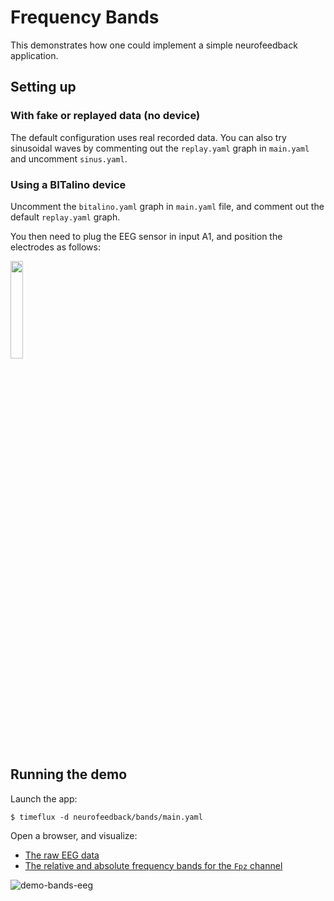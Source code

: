 # Frequency Bands

This demonstrates how one could implement a simple neurofeedback application.

## Setting up

### With fake or replayed data (no device)

The default configuration uses real recorded data. You can also try sinusoidal waves by commenting out the `replay.yaml` graph in `main.yaml` and uncomment `sinus.yaml`.

### Using a BITalino device

Uncomment the `bitalino.yaml` graph in `main.yaml` file, and comment out the default `replay.yaml` graph.

You then need to plug the EEG sensor in input A1, and position the electrodes as follows:

<img src="img/bitalino.jpg" width="20%">

## Running the demo

Launch the app:

```
$ timeflux -d neurofeedback/bands/main.yaml
```

Open a browser, and visualize:

- [The raw EEG data](http://localhost:8000/monitor/)
- [The relative and absolute frequency bands for the `Fpz` channel](http://localhost:8000/bands/)


![demo-bands-eeg](images/interface.gif)


